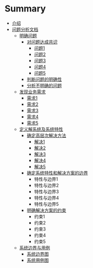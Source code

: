 # Summary

* [介绍](README.md)
* [问题分析文档](问题分析文档.md)
    * [明确问题](明确问题.md)
        * [对问题达成共识](对问题达成共识.md)
            * [问题1](问题1.md)
            * [问题2](问题2.md)
            * [问题3](问题3.md)
            * [问题4](问题4.md)
            * [问题5](问题5.md)
        * [判断问题的明确性](判断问题的明确性.md)
        * [分析不明确的问题](分析不明确的问题.md)
    * [发现业务需求](发现业务需求.md)
        * [需求1](需求1.md)
        * [需求2](需求2.md)
        * [需求3](需求3.md)
        * [需求4](需求4.md)
        * [需求5](需求5.md)
    * [定义解系统及系统特性](定义解系统及系统特性.md)
        * [确定高层次解决方法](确定高层次解决方法.md)
            * [解决1](解决1.md)
            * [解决2](解决2.md)
            * [解决3](解决3.md)
            * [解决4](解决4.md)
            * [解决5](解决5.md)
        * [确定系统特性和解决方案的边界](确定系统特性和解决方案的边界.md)
            * 特性与边界1
            * 特性与边界2
            * 特性与边界3
            * 特性与边界4
            * 特性与边界5
        * [明确解决方案的约束](明确解决方案的约束.md)
            * 约束1
            * 约束2
            * 约束3
            * 约束4
            * 约束5
    * [系统边界与用例](解系统.md)
        * [系统边界图](系统边界图.md)
        * [系统用例图](系统用例图.md)

